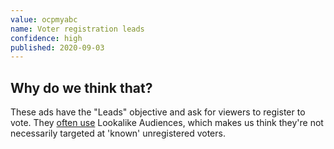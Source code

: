 ```yaml
---
value: ocpmyabc
name: Voter registration leads
confidence: high
published: 2020-09-03
---
```


## Why do we think that?

These ads have the "Leads" objective and ask for viewers to register to vote.
They [often use](/campaigns/trump/ad_codes/5/against/6)
Lookalike Audiences, which makes us think they're not necessarily targeted at 'known' unregistered voters.
